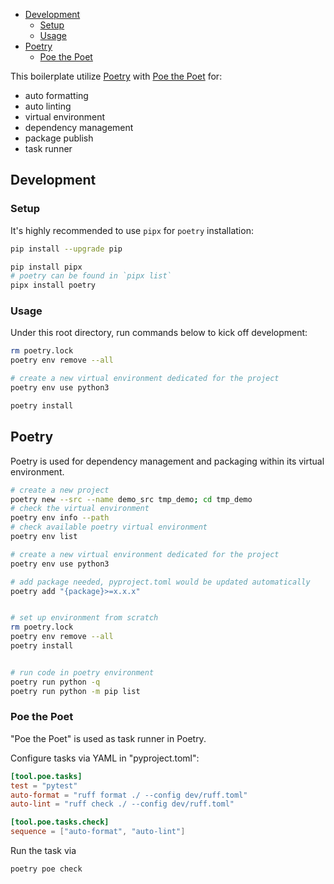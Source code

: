 

- [Development](#development)
  - [Setup](#setup)
  - [Usage](#usage)
- [Poetry](#poetry)
  - [Poe the Poet](#poe-the-poet)


This boilerplate utilize [Poetry](https://python-poetry.org/) with [Poe the Poet](https://github.com/nat-n/poethepoet) for:
- auto formatting
- auto linting
- virtual environment
- dependency management
- package publish
- task runner


## Development
### Setup
It's highly recommended to use `pipx` for `poetry` installation:
```sh
pip install --upgrade pip

pip install pipx
# poetry can be found in `pipx list`
pipx install poetry
```

### Usage
Under this root directory, run commands below to kick off development:
```sh
rm poetry.lock
poetry env remove --all

# create a new virtual environment dedicated for the project
poetry env use python3

poetry install
```


## Poetry
Poetry is used for dependency management and packaging within its virtual environment.

```sh
# create a new project
poetry new --src --name demo_src tmp_demo; cd tmp_demo
# check the virtual environment
poetry env info --path
# check available poetry virtual environment
poetry env list

# create a new virtual environment dedicated for the project
poetry env use python3

# add package needed, pyproject.toml would be updated automatically
poetry add "{package}>=x.x.x"


# set up environment from scratch
rm poetry.lock
poetry env remove --all
poetry install


# run code in poetry environment
poetry run python -q
poetry run python -m pip list
```

### Poe the Poet
"Poe the Poet" is used as task runner in Poetry.

Configure tasks via YAML in "pyproject.toml":
```toml
[tool.poe.tasks]
test = "pytest"
auto-format = "ruff format ./ --config dev/ruff.toml"
auto-lint = "ruff check ./ --config dev/ruff.toml"

[tool.poe.tasks.check]
sequence = ["auto-format", "auto-lint"]
```

Run the task via
```sh
poetry poe check
```
